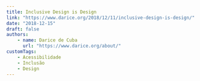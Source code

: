 ```yaml
---
title: Inclusive Design is Design
link: "https://www.darice.org/2018/12/11/inclusive-design-is-design/"
date: "2018-12-15"
draft: false
authors:
    - name: Darice de Cuba
      url: "https://www.darice.org/about/"
customTags:
    - Acessibilidade
    - Inclusão
    - Design
---
```

